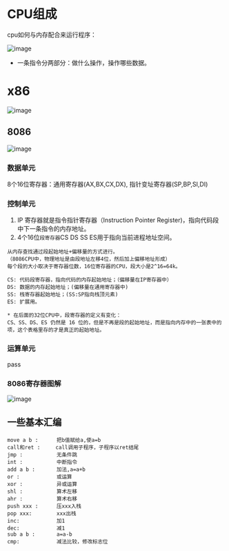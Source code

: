 # CPU组成

cpu如何与内存配合来运行程序：

![image](https://piachh.cn/show?pic=pics/cpu_run_process.jpeg)

* 一条指令分两部分：做什么操作，操作哪些数据。


# x86

![image](https://piachh.cn/show?pic=pics/x86_bit.jpg)

## 8086

![image](https://piachh.cn/show?pic=pics/8086.jpeg)

### 数据单元

8个16位寄存器：通用寄存器(AX,BX,CX,DX), 指针变址寄存器(SP,BP,SI,DI)
### 控制单元

1. IP 寄存器就是指令指针寄存器（Instruction Pointer Register)，指向代码段中下一条指令的内存地址。
2. 4个16位`段寄存器`CS DS SS ES用于指向当前进程地址空间。
```
从内存查找通过段起始地址+偏移量的方式进行。
（8086CPU中，物理地址是由段地址左移4位，然后加上偏移地址形成）
每个段的大小取决于寄存器位数，16位寄存器的CPU，段大小是2^16=64k。

CS: 代码段寄存器，指向代码的内存起始地址；（偏移量在IP寄存器中）
DS: 数据的内存起始地址；(偏移量在通用寄存器中)
SS: 栈寄存器起始地址；(SS:SP指向栈顶元素)
ES: 扩展用。

* 在后面的32位CPU中，段寄存器的定义有变化：
CS、SS、DS、ES 仍然是 16 位的，但是不再是段的起始地址，而是指向内存中的一张表中的项，这个表格里存的才是真正的起始地址。

```

### 运算单元
pass

### 8086寄存器图解

![image](https://piachh.cn/show?pic=pics/8086_reg.jpeg)

## 一些基本汇编
```
move a b :      把b值赋给a,使a=b
call和ret :     call调用子程序，子程序以ret结尾
jmp :           无条件跳
int :           中断指令
add a b :       加法,a=a+b
or :            或运算
xor :           异或运算
shl :           算术左移
ahr :           算术右移
push xxx :      压xxx入栈
pop xxx:        xxx出栈
inc:            加1
dec:            减1
sub a b :       a=a-b
cmp:            减法比较，修改标志位
```
